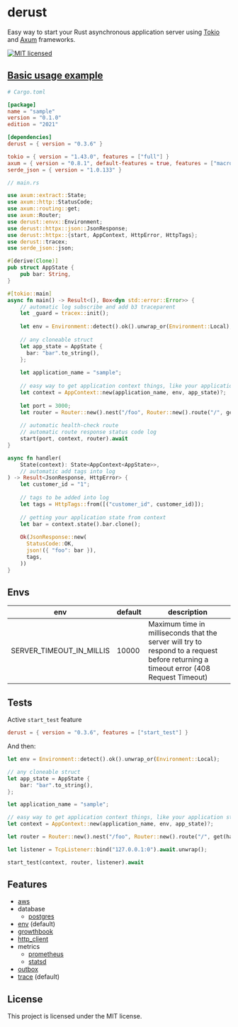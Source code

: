 # derust

Easy way to start your Rust asynchronous application server using [Tokio](https://tokio.rs/)
and [Axum](https://github.com/tokio-rs/axum) frameworks.

[![MIT licensed][mit-badge]][mit-url]

[mit-badge]: https://img.shields.io/badge/license-MIT-blue.svg

[mit-url]: https://github.com/deroldo/derust/blob/main/LICENSE

## [Basic usage example](../../examples/basic)

```toml
# Cargo.toml

[package]
name = "sample"
version = "0.1.0"
edition = "2021"

[dependencies]
derust = { version = "0.3.6" }

tokio = { version = "1.43.0", features = ["full"] }
axum = { version = "0.8.1", default-features = true, features = ["macros", "tokio"] }
serde_json = { version = "1.0.133" }
```

```rust
// main.rs

use axum::extract::State;
use axum::http::StatusCode;
use axum::routing::get;
use axum::Router;
use derust::envx::Environment;
use derust::httpx::json::JsonResponse;
use derust::httpx::{start, AppContext, HttpError, HttpTags};
use derust::tracex;
use serde_json::json;

#[derive(Clone)]
pub struct AppState {
    pub bar: String,
}

#[tokio::main]
async fn main() -> Result<(), Box<dyn std::error::Error>> {
    // automatic log subscribe and add b3 traceparent
    let _guard = tracex::init();
    
    let env = Environment::detect().ok().unwrap_or(Environment::Local);
    
    // any cloneable struct
    let app_state = AppState {
      bar: "bar".to_string(),
    };
    
    let application_name = "sample";
    
    // easy way to get application context things, like your application state struct
    let context = AppContext::new(application_name, env, app_state)?;
    
    let port = 3000;
    let router = Router::new().nest("/foo", Router::new().route("/", get(handler)));
    
    // automatic health-check route
    // automatic route response status code log
    start(port, context, router).await
}

async fn handler(
    State(context): State<AppContext<AppState>>,
    // automatic add tags into log
) -> Result<JsonResponse, HttpError> {
    let customer_id = "1";
    
    // tags to be added into log
    let tags = HttpTags::from([("customer_id", customer_id)]);
    
    // getting your application state from context
    let bar = context.state().bar.clone();
    
    Ok(JsonResponse::new(
      StatusCode::OK,
      json!({ "foo": bar }),
      tags,
    ))
}
```

## Envs

| env                      | default | description                                                                                                                          |
|--------------------------|---------|--------------------------------------------------------------------------------------------------------------------------------------|
| SERVER_TIMEOUT_IN_MILLIS | 10000   | Maximum time in milliseconds that the server will try to respond to a request before returning a timeout error (408 Request Timeout) |

## Tests

Active `start_test` feature
```toml
derust = { version = "0.3.6", features = ["start_test"] }
```

And then:

```rust
let env = Environment::detect().ok().unwrap_or(Environment::Local);

// any cloneable struct
let app_state = AppState {
    bar: "bar".to_string(),
};

let application_name = "sample";

// easy way to get application context things, like your application state struct
let context = AppContext::new(application_name, env, app_state)?;

let router = Router::new().nest("/foo", Router::new().route("/", get(handler)));

let listener = TcpListener::bind("127.0.0.1:0").await.unwrap();

start_test(context, router, listener).await
```

## Features

- [aws](https://github.com/deroldo/derust/tree/main/crates/derust/src/awsx)
- database
  - [postgres](src/databasex/postgresx/README.md)
- [env](https://github.com/deroldo/derust/tree/main/crates/derust/src/envx) (default)
- [growthbook](https://github.com/deroldo/derust/tree/main/crates/derust/src/growthbookx)
- [http_client](https://github.com/deroldo/derust/tree/main/crates/derust/src/http_clientx)
- metrics
  - [prometheus](https://github.com/deroldo/derust/tree/main/crates/derust/src/metricx/registries/prometheus)
  - [statsd](https://github.com/deroldo/derust/tree/main/crates/derust/src/metricx/registries/statsd)
- [outbox](https://github.com/deroldo/derust/tree/main/crates/derust/src/outboxx)
- [trace](https://github.com/deroldo/derust/tree/main/crates/derust/src/tracex) (default)

## License
This project is licensed under the MIT license.
